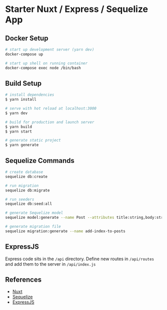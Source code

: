 # Starter Nuxt / Express / Sequelize App

## Docker Setup

```bash
# start up development server (yarn dev)
docker-compose up

# start up shell on running container
docker-compose exec node /bin/bash
```

## Build Setup

```bash
# install dependencies
$ yarn install

# serve with hot reload at localhost:3000
$ yarn dev

# build for production and launch server
$ yarn build
$ yarn start

# generate static project
$ yarn generate
```

## Sequelize Commands

```bash
# create database
sequelize db:create

# run migration
sequelize db:migrate

# run seeders
sequelize db:seed:all

# generate Sequelize model
sequelize model:generate --name Post --attributes title:string,body:string

# generate migration file
sequelize migration:generate --name add-index-to-posts
```

## ExpressJS

Express code sits in the `/api` directory.  Define new routes in `/api/routes` and add them to the server in `/api/index.js`

## References

- [Nuxt](https://nuxtjs.org/guides/get-started/installation)
- [Sequelize](https://sequelize.org/master/)
- [ExpressJS](https://expressjs.com/en/guide/routing.html)
